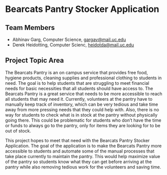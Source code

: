 # Bearcats Pantry Stocker Application
## Team Members
- Abhinav Garg, Computer Science, gargav@mail.uc.edu
- Derek Heidotting, Computer Scienc, heidotda@mail.uc.edu
## Project Topic Area
The Bearcats Pantry is an on campus service that provides free food, hygiene products, cleaning supplies and professional clothing to students in need. 
The goal is to help students that are struggling to meet financial needs for basic necessities that all students should have access to. 
The Bearcats Pantry is a great service that needs to be more accessible to reach all students that may need it. Currently, volunteers at the pantry have to 
manually keep track of inventory, which can be very tedious and take time away from more pressing needs that they could help with. 
Also, there is no way for students to check what is in stock at the pantry without physically going there. This could be problematic for students who don’t have the 
time or funds to always go to the pantry, only for items they are looking for to be out of stock.

This project hopes to meet that need with the Bearcats Pantry Stocker Application. The goal of the application is to make the Bearcats Pantry more accessible to 
students and automate some of the manual processes that take place currently to maintain the pantry. This would help maximize value of the pantry so students know 
what they can get before arriving at the pantry while also removing tedious work for the volunteers and saving time.
